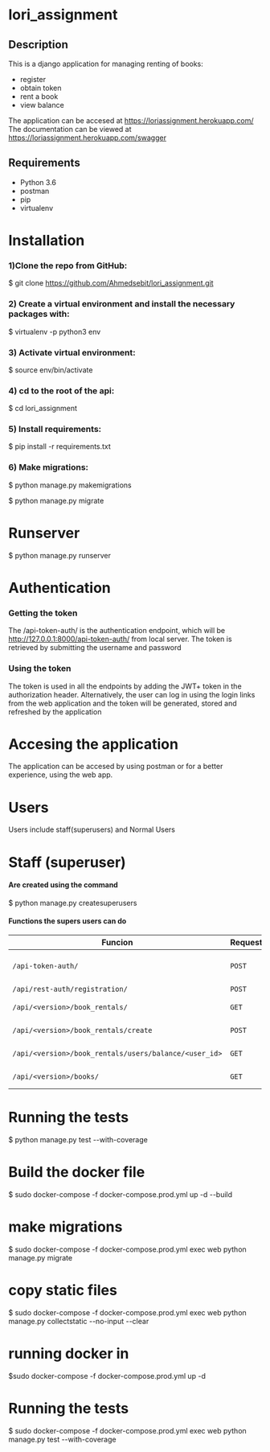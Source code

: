 # lori_assignment

## Description

This is a django application for managing renting of books:
* register
* obtain token
* rent a book
* view balance

The application can be accesed at https://loriassignment.herokuapp.com/
The documentation can be viewed at https://loriassignment.herokuapp.com/swagger


## Requirements
* Python 3.6
* postman
* pip
* virtualenv

# Installation
### 1)Clone the repo from GitHub:
$ git clone https://github.com/Ahmedsebit/lori_assignment.git

### 2) Create a virtual environment and install the necessary packages with:
$ virtualenv -p python3 env

### 3) Activate virtual environment:
$ source env/bin/activate

### 4) cd to the root of the api:
$ cd lori_assignment

### 5) Install requirements:
$ pip install -r requirements.txt

### 6) Make migrations:
$ python manage.py makemigrations

$ python manage.py migrate

# Runserver
$ python manage.py runserver

# Authentication
### Getting the token
The /api-token-auth/ is the authentication endpoint, which will be http://127.0.0.1:8000/api-token-auth/ from local server. The token is retrieved by submitting the username and password

### Using the token
The token is used in all the endpoints by adding the JWT+ token in the authorization header. Alternatively, the user can log in using the login links from the web application and the token will be generated, stored and refreshed by the application

# Accesing the application
The application can be accesed by using postman or for a better experience, using the web app.

# Users
Users include staff(superusers) and Normal Users
# Staff (superuser)
#### Are created using the command
$ python manage.py createsuperusers
#### Functions the supers users can do
| Funcion                                    | Request| command                 |
| ------------------------------------------ | -------| ------------------------|
| `/api-token-auth/`                         |`POST`  | Login and retrieve token|
| `/api/rest-auth/registration/`             |`POST`  | Registration            |
| `/api/<version>/book_rentals/`             |`GET`   | GET ALL RENTALS         |
| `/api/<version>/book_rentals/create`       |`POST`  | Create Book Rental      |
| `/api/<version>/book_rentals/users/balance/<user_id>`|`GET`   | GET balance   |
| `/api/<version>/books/`                    |`GET`   | GET All Books           |

# Running the tests
 $ python manage.py test --with-coverage


# Build the docker file
$  sudo  docker-compose -f docker-compose.prod.yml up -d --build
# make migrations

$ sudo  docker-compose -f docker-compose.prod.yml exec web python manage.py migrate

# copy static files
$ sudo  docker-compose -f docker-compose.prod.yml exec web python manage.py collectstatic --no-input --clear

# running docker in 
$sudo  docker-compose -f docker-compose.prod.yml up -d

# Running the tests
 $ sudo  docker-compose -f docker-compose.prod.yml exec web python manage.py test --with-coverage


    
